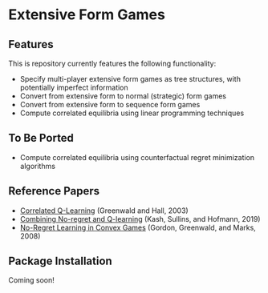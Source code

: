 # Extensive Form Games

## Features
This is repository currently features the following functionality:
+ Specify multi-player extensive form games as tree structures, with potentially imperfect information
+ Convert from extensive form to normal (strategic) form games
+ Convert from extensive form to sequence form games
+ Compute correlated equilibria using linear programming techniques

## To Be Ported
+ Compute correlated equilibria using counterfactual regret minimization algorithms

## Reference Papers
+ [Correlated Q-Learning](https://www.aaai.org/Papers/ICML/2003/ICML03-034.pdf) (Greenwald and Hall, 2003)
+ [Combining No-regret and Q-learning](https://arxiv.org/pdf/1910.03094.pdf) (Kash, Sullins, and Hofmann, 2019)
+ [No-Regret Learning in Convex Games](https://www.cs.cmu.edu/~ggordon/gordon-greenwald-marks-icml-phi-regret.pdf) (Gordon, Greenwald, and Marks, 2008)

## Package Installation
Coming soon!


